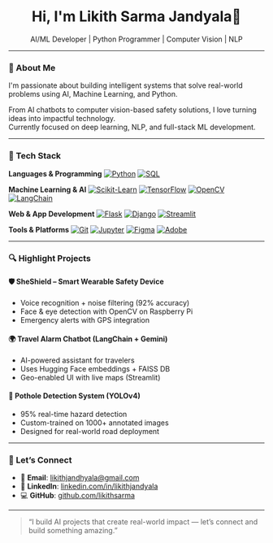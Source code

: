<h1 align="center">Hi, I'm Likith Sarma Jandyala👋</h1>
<p align="center">AI/ML Developer | Python Programmer | Computer Vision | NLP </p>

---

### 🚀 About Me

I'm passionate about building intelligent systems that solve real-world problems using AI, Machine Learning, and Python.

From AI chatbots to computer vision-based safety solutions, I love turning ideas into impactful technology.  
Currently focused on deep learning, NLP, and full-stack ML development.

---

### 🧰 Tech Stack

**Languages & Programming**
[![Python](https://img.shields.io/badge/Python-3670A0?style=for-the-badge&logo=python&logoColor=white)](https://www.python.org/)
[![SQL](https://img.shields.io/badge/SQL-003B57?style=for-the-badge&logo=mysql&logoColor=white)](https://www.mysql.com/)

**Machine Learning & AI**
[![Scikit-Learn](https://img.shields.io/badge/Scikit--Learn-F7931E?style=for-the-badge&logo=scikit-learn&logoColor=white)](https://scikit-learn.org/)
[![TensorFlow](https://img.shields.io/badge/TensorFlow-FF6F00?style=for-the-badge&logo=tensorflow&logoColor=white)](https://www.tensorflow.org/)
[![OpenCV](https://img.shields.io/badge/OpenCV-5C3EE8?style=for-the-badge&logo=opencv&logoColor=white)](https://opencv.org/)
[![LangChain](https://img.shields.io/badge/LangChain-black?style=for-the-badge)](https://www.langchain.com/)

**Web & App Development**
[![Flask](https://img.shields.io/badge/Flask-000000?style=for-the-badge&logo=flask&logoColor=white)](https://flask.palletsprojects.com/)
[![Django](https://img.shields.io/badge/Django-092E20?style=for-the-badge&logo=django&logoColor=white)](https://www.djangoproject.com/)
[![Streamlit](https://img.shields.io/badge/Streamlit-FF4B4B?style=for-the-badge&logo=streamlit&logoColor=white)](https://streamlit.io/)

**Tools & Platforms**
[![Git](https://img.shields.io/badge/Git-F05032?style=for-the-badge&logo=git&logoColor=white)](https://git-scm.com/)
[![Jupyter](https://img.shields.io/badge/Jupyter-F37626?style=for-the-badge&logo=jupyter&logoColor=white)](https://jupyter.org/)
[![Figma](https://img.shields.io/badge/Figma-F24E1E?style=for-the-badge&logo=figma&logoColor=white)](https://figma.com/)
[![Adobe](https://img.shields.io/badge/Adobe%20Suite-FF0000?style=for-the-badge&logo=adobe&logoColor=white)](https://www.adobe.com/)

---

### 🔍 Highlight Projects

#### 🛡️ SheShield – Smart Wearable Safety Device  
- Voice recognition + noise filtering (92% accuracy)  
- Face & eye detection with OpenCV on Raspberry Pi  
- Emergency alerts with GPS integration

#### 🌍 Travel Alarm Chatbot (LangChain + Gemini)  
- AI-powered assistant for travelers  
- Uses Hugging Face embeddings + FAISS DB  
- Geo-enabled UI with live maps (Streamlit)

#### 🚧 Pothole Detection System (YOLOv4)  
- 95% real-time hazard detection  
- Custom-trained on 1000+ annotated images  
- Designed for real-world road deployment

---

### 🤝 Let’s Connect

- 📧 **Email**: likithjandhyala@gmail.com  
- 💼 **LinkedIn**: [linkedin.com/in/likithjandyala](https://www.linkedin.com/in/likith-jandyala-5a16a8297/)  
- 💻 **GitHub**: [github.com/likithsarma](https://github.com/likithsarma)

---

> “I build AI projects that create real-world impact — let’s connect and build something amazing.”

